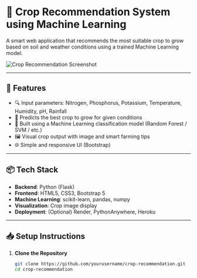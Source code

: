 # 🌾 Crop Recommendation System using Machine Learning

A smart web application that recommends the most suitable crop to grow based on soil and weather conditions using a trained Machine Learning model.

![Crop Recommendation Screenshot](static/images/default_img.jpg)

---

## 🚀 Features

- 🔍 Input parameters: Nitrogen, Phosphorus, Potassium, Temperature, Humidity, pH, Rainfall
- 🌱 Predicts the best crop to grow for given conditions
- 🧠 Built using a Machine Learning classification model (Random Forest / SVM / etc.)
- 🖼️ Visual crop output with image and smart farming tips
- 🌐 Simple and responsive UI (Bootstrap)

---

## 📦 Tech Stack

- **Backend**: Python (Flask)
- **Frontend**: HTML5, CSS3, Bootstrap 5
- **Machine Learning**: scikit-learn, pandas, numpy
- **Visualization**: Crop image display
- **Deployment**: (Optional) Render, PythonAnywhere, Heroku

---

## 📥 Setup Instructions

1. **Clone the Repository**  
   ```bash
   git clone https://github.com/yourusername/crop-recommendation.git
   cd crop-recommendation

